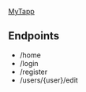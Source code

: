 [MyTapp](http://mytapptlo.herokuapp.com)

## Endpoints
- /home
- /login
- /register
- /users/{user}/edit
